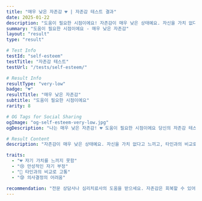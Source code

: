 ```yaml
---
title: "매우 낮은 자존감 💔 | 자존감 테스트 결과"
date: 2025-01-22
description: "도움이 필요한 시점이에요! 자존감이 매우 낮은 상태예요. 자신을 가치 없다고 느끼고, 타인과의 비교로 고통받으며, 일상생활에도 영향을 미치고 있습니다. 혼자 해결하기 어려우니 전문가의 도움을 받는 것이 좋아..."
summary: "도움이 필요한 시점이에요 - 매우 낮은 자존감"
layout: "result"
type: "result"

# Test Info
testId: "self-esteem"
testTitle: "자존감 테스트"
testUrl: "/tests/self-esteem/"

# Result Info
resultType: "very-low"
badge: "💔"
resultTitle: "매우 낮은 자존감"
subtitle: "도움이 필요한 시점이에요"
rarity: 8

# OG Tags for Social Sharing
ogImage: "og-self-esteem-very-low.jpg"
ogDescription: "나는 매우 낮은 자존감! 💔 도움이 필요한 시점이에요 당신의 자존감 테스트 결과는?"

# Result Content
description: "자존감이 매우 낮은 상태예요. 자신을 가치 없다고 느끼고, 타인과의 비교로 고통받으며, 일상생활에도 영향을 미치고 있습니다. 혼자 해결하기 어려우니 전문가의 도움을 받는 것이 좋아요."

traits:
  - "💔 자기 가치를 느끼지 못함"
  - "😢 만성적인 자기 부정"
  - "🚫 타인과의 비교로 고통"
  - "😰 의사결정의 어려움"

recommendation: "전문 상담사나 심리치료사의 도움을 받으세요. 자존감은 회복할 수 있어요! CBT(인지행동치료)나 자존감 향상 프로그램이 많은 도움이 될 거예요. 당신은 사랑받을 가치가 있는 사람입니다."
---
```

